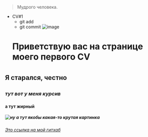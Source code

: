 > 
> Мудрого человека.
* CV#1
  * git add
  * git commit
  ![image](https://netcraftsmen.com/wp-content/uploads/2017/09/shutterstock_114252466.jpg)
  # Приветствую вас на странице моего первого CV <h1>
## Я старался, честно <h2>
### *тут вот у меня курсив*<h3>
#### **а тут жирный**<h4>
##### ![ну а тут якобы какая-то крутая картинка](https://netcraftsmen.com/wp-content/uploads/2017/09/shutterstock_114252466.jpg)<h5>
###### [Это ссылка на мой гитхаб](https://github.com/NikolasRain)<h6>